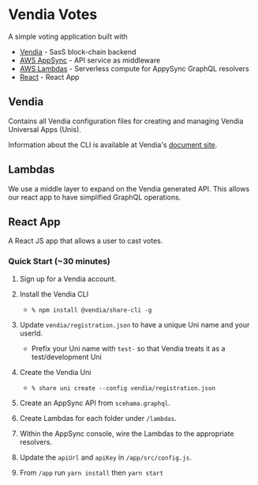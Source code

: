 # Vendia Votes

A simple voting application built with

* [Vendia](https://vendia.net) - SasS block-chain backend
* [AWS AppSync](https://aws.amazon.com/appsync/) - API service as middleware
* [AWS Lambdas](https://aws.amazon.com/lambda/) - Serverless compute for AppySync GraphQL resolvers 
* [React](https://vendia.net) - React App


## Vendia

Contains all Vendia configuration files for creating and managing
Vendia Universal Apps (Unis).

Information about the CLI is available at Vendia's [document site](https://vendia.net/docs/share/quickstart/cli).

## Lambdas

We use a middle layer to expand on the Vendia generated API. This allows
our react app to have simplified GraphQL operations.

## React App

A React JS app that allows a user to cast votes.

### Quick Start (~30 minutes)

1. Sign up for a Vendia account.


2. Install the Vendia CLI
   * `% npm install @vendia/share-cli -g`
   

3. Update `vendia/registration.json` to have a unique Uni name and your userId.
   * Prefix your Uni name with `test-` so that Vendia treats it as a test/development Uni

   
4. Create the Vendia Uni
   * `% share uni create --config vendia/registration.json`

   
5. Create an AppSync API from `scehama.graphql`.


6. Create Lambdas for each folder under `/lambdas`.


7. Within the AppSync console, wire the Lambdas to the appropriate resolvers.


8. Update the `apiUrl` and `apiKey` in `/app/src/config.js`. 


9. From `/app` run `yarn install` then `yarn start`

